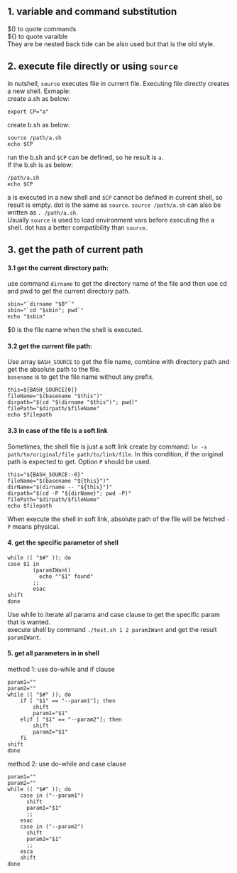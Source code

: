 ## 1. variable and command substitution
$() to quote commands  
${} to quote varaible  
They are be nested
back tide can be also used but that is the old style.  

## 2. execute file directly or using `source`
In nutshell, `source` executes file in current file. Executing file directly creates a new shell.
Exmaple:  
create a.sh as below:
```
export CP="a"
```
create b.sh as below:
```
source /path/a.sh
echo $CP
```
run the b.sh and `$CP` can be defined, so he result is `a`.  
If the b.sh is as below:
```
/path/a.sh
echo $CP
```
a is executed in a new shell and `$CP` cannot be defined in current shell, so result is empty. dot is the same as `source`. `source /path/a.sh` can also be written as `. /path/a.sh`.  
Usually `source` is used to load environment vars before executing the a shell. dot has a better compatibility than `source`.  

## 3. get the path of current path
#### 3.1 get the current directory path: 
use command `dirname` to get the directory name of the file and then use cd and pwd to get the current directory path.
```
sbin="`dirname "$0"`"
sbin="`cd "$sbin"; pwd`"
echo "$sbin"
```
$0 is the file name when the shell is executed.  

#### 3.2 get the current file path: 
Use array `BASH_SOURCE` to get the file name, combine with directory path and get the absolute path to the file.  
`basename` is to get the file name without any prefix.
```
this=${BASH_SOURCE[0]}
fileName="$(basename "$this")"
dirpath="$(cd "$(dirname "$this")"; pwd)"
filePath="$dirpath/$fileName"
echo $filepath
```  
#### 3.3 in case of the file is a soft link
Sometimes, the shell file is just a soft link create by command: `ln -s path/to/original/file path/to/link/file`. In this condition, if the original path is expected to get. Option `P` should be used.  
```
this="${BASH_SOURCE:-0}"
fileName="$(basename "${this}")"
dirName="$(dirname -- "${this}")"
dirpath="$(cd -P "${dirName}"; pwd -P)"
filePath="$dirpath/$fileName"
echo $filepath
```
When execute the shell in soft link, absolute path of the file will be fetched `-P` means physical.  

#### 4. get the specific parameter of shell
```
while (( "$#" )); do
case $1 in
        (paramIWant)
          echo ""$1" found"
        ;;
        esac
shift
done
```
Use while to iterate all params and case clause to get the specific param that is wanted.  
execute shell by command `./test.sh 1 2 paramIWant` and get the result `paramIWant`.
#### 5. get all parameters in in shell
method 1: use do-while and if clause
```
param1=""
param2=""
while (( "$#" )); do
    if [ "$1" == "--param1"]; then
        shift
        param1="$1"
    elif [ "$1" == "--param2"]; then
        shift
        param2="$1"
    fi
shift
done
```
method 2: use do-while and case clause
```
param1=""
param2=""
while (( "$#" )); do
    case in ("--param1")
      shift
      param1="$1"
      ;;
    esac
    case in ("--param2")
      shift
      param2="$1"
      ;;
    esca
    shift
done
```
